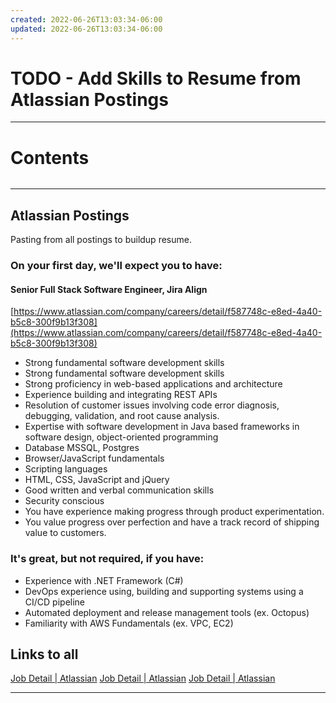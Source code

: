 ```yaml
---
created: 2022-06-26T13:03:34-06:00
updated: 2022-06-26T13:03:34-06:00
---
```

# TODO - Add Skills to Resume from Atlassian Postings



---
# Contents

~~~toc
~~~


---


## Atlassian Postings
Pasting from all postings to buildup resume.


### On your first day, we'll expect you to have:


#### Senior Full Stack Software Engineer, Jira Align
[https://www.atlassian.com/company/careers/detail/f587748c-e8ed-4a40-b5c8-300f9b13f308](https://www.atlassian.com/company/careers/detail/f587748c-e8ed-4a40-b5c8-300f9b13f308)

-   Strong fundamental software development skills
-   Strong fundamental software development skills
-   Strong proficiency in web-based applications and architecture
-   Experience building and integrating REST APIs
-   Resolution of customer issues involving code error diagnosis, debugging, validation, and root cause analysis.
-   Expertise with software development in Java based frameworks in software design, object-oriented programming
-   Database MSSQL, Postgres
-   Browser/JavaScript fundamentals
-   Scripting languages
-   HTML, CSS, JavaScript and jQuery
-   Good written and verbal communication skills
-   Security conscious
-   You have experience making progress through product experimentation.
-   You value progress over perfection and have a track record of shipping value to customers.




### It's great, but not required, if you have:

-   Experience with .NET Framework (C#)
-   DevOps experience using, building and supporting systems using a CI/CD pipeline
-   Automated deployment and release management tools (ex. Octopus)
-   Familiarity with AWS Fundamentals (ex. VPC, EC2)




## Links to all


[Job Detail | Atlassian](https://www.atlassian.com/company/careers/detail/e7e201b1-16b6-454c-b64b-1dc349d10b25)
[Job Detail | Atlassian](https://www.atlassian.com/company/careers/detail/cce06426-e281-4f22-b210-978f6887c9b5)
[Job Detail | Atlassian](https://www.atlassian.com/company/careers/detail/2ab36195-2ea9-4d14-866a-32a9b440bccf)



---
